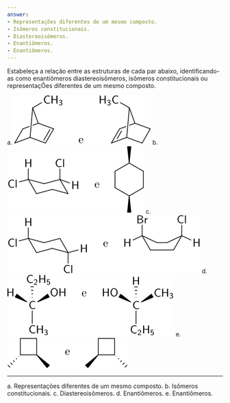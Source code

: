 ```yaml
---
answer:
- Representações diferentes de um mesmo composto. 
- Isômeros constitucionais.
- Diastereoisômeros.
- Enantiômeros.
- Enantiômeros.
---
```



Estabeleça a relação entre as estruturas de cada par abaixo, identificando-as como enantiômeros diastereoisômeros, isômeros constitucionais ou representaçÕes diferentes de um mesmo composto. 

a. ![](IME21D01-1D.svg)
b. ![](IME21D01-2D.svg)
c. ![](IME21D01-3D.svg)
d. ![](IME21D01-4D.svg)
e. ![](IME21D01-5D.svg)

---

a. Representações diferentes de um mesmo composto. 
b. Isômeros constitucionais.
c. Diastereoisômeros.
d. Enantiômeros.
e. Enantiômeros.

